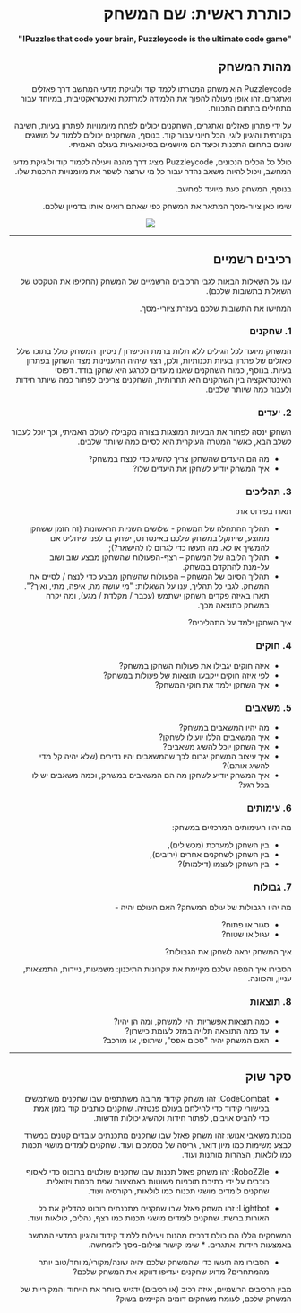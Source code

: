 <div dir='rtl' lang='he'>

# כותרת ראשית: שם המשחק

**"Puzzles that code your brain, Puzzleycode is the ultimate code game!"**

## מהות המשחק

 Puzzleycode הוא משחק המטרתו ללמד קוד ולוגיקת מדעי המחשב דרך פאזלים ואתגרים. זהו אופן מעולה להפוך את הלמידה למרתקת ואינטראקטיבית, במיוחד עבור מתחילים בתחום התכנות.

על ידי פתרון פאזלים ואתגרים, השחקנים יכולים לפתח מיומנויות לפתרון בעיות, חשיבה בקורתית והיגיון לוגי, הכל חיוני עבור קוד. בנוסף, השחקנים יכולים ללמוד על מושגים שונים בתחום התכנות וכיצד הם מיושמים בסיטואציות בעולם האמיתי.

כולל כל הכלים הנכונים, Puzzleycode מציג דרך מהנה ויעילה ללמוד קוד ולוגיקת מדעי המחשב, ויכול להיות משאב נהדר עבור כל מי שרוצה לשפר את מיומנויות התכנות שלו.

בנוסף, המשחק כעת מיועד למחשב.
 
שימו כאן ציור-מסך המתאר את המשחק כפי שאתם רואים אותו בדמיון שלכם.
<p align="center">
  <img align="center" src="https://user-images.githubusercontent.com/74311807/226770968-3636a757-a4c0-4358-a8e2-e17459dc2904.png"/>
</p>
 
---
## רכיבים רשמיים

ענו על השאלות הבאות לגבי הרכיבים הרשמיים של המשחק
(החליפו את הטקסט של השאלות בתשובות שלכם).

המחישו את התשובות שלכם בעזרת ציורי-מסך.

### 1. שחקנים
המשחק מיועד לכל הגילים ללא תלות ברמת הכישרון / ניסיון. המשחק כולל בתוכו שלל פאזלים של פתרון בעיות תכנותיות, ולכן, רצוי שיהיה התעניינות מצד השחקן בפתרון בעיות. בנוסף, כמות השחקנים שאנו מיעדים לכרגע היא שחקן בודד. דפוסי האינטראקציה בין השחקנים היא תחרותית, השחקנים צריכים לפתור כמה שיותר חידות ולעבור כמה שיותר שלבים.

### 2. יעדים
 השחקן ינסה לפתור את הבעיות המוצגות בצורה מקבילה לעולם האמיתי, וכך יוכל לעבור לשלב הבא, כאשר המטרה העיקרית היא לסיים כמה שיותר שלבים. 
* מה הם היעדים שהשחקן צריך להשיג כדי לנצח במשחק?
* איך המשחק יודיע לשחקן את היעדים שלו? 


### 3. תהליכים

תארו בפירוט את:

* תהליך ההתחלה של המשחק - שלושים השניות הראשונות (זה הזמן ששחקן ממוצע, שייתקל במשחק שלכם באינטרנט, ישחק בו לפני שיחליט אם להמשיך או לא. מה תעשו כדי לגרום לו להישאר?);
*	תהליך הליבה של המשחק – רצף-הפעולות שהשחקן מבצע שוב ושוב על-מנת להתקדם במשחק.
*	תהליך הסיום של המשחק – הפעולות שהשחקן מבצע כדי לנצח / לסיים את המשחק.
לגבי כל תהליך, ענו על השאלות: "מי עושה מה, איפה, מתי, ואיך?".  תארו באיזה פקדים השחקן ישתמש (עכבר / מקלדת / מגע), ומה יקרה במשחק כתוצאה מכך.

איך השחקן ילמד על התהליכים? 

### 4. חוקים

* איזה חוקים יגבילו את פעולות השחקן במשחק?
* לפי איזה חוקים ייקבעו תוצאות של פעולות במשחק?
* איך השחקן ילמד את חוקי המשחק?


### 5. משאבים

* מה יהיו המשאבים במשחק?
* איך המשאבים הללו יועילו לשחקן?
* איך השחקן יוכל להשיג משאבים?
* איך עיצוב המשחק יגרום לכך שהמשאבים יהיו נדירים (שלא יהיה קל מדי להשיג אותם)?
* איך המשחק יודיע לשחקן מה הם המשאבים במשחק, וכמה משאבים יש לו בכל רגע?

### 6. עימותים

מה יהיו העימותים המרכזיים במשחק:

* בין השחקן למערכת (מכשולים),
* בין השחקן לשחקנים אחרים (יריבים),
* בין השחקן לעצמו (דילמות)? 


### 7. גבולות

מה יהיו הגבולות של עולם המשחק? האם העולם יהיה - 
* סגור או פתוח?
*  עגול או שטוח? 

 איך המשחק יראה לשחקן את הגבולות? 
 
 הסבירו איך המפה שלכם מקיימת את עקרונות התיכנון: משמעות, ניידות, התמצאות, עניין, והכוונה.


### 8. תוצאות

* כמה תוצאות אפשריות יהיו למשחק, ומה הן יהיו? 
* עד כמה התוצאה תלויה במזל לעומת כישרון? 
* האם המשחק יהיה "סכום אפס", שיתופי, או מורכב?

---

## סקר שוק

- CodeCombat: זהו משחק קידוד מרובה משתתפים שבו שחקנים משתמשים בכישורי קידוד כדי להילחם בעולם פנטזיה. שחקנים כותבים קוד בזמן אמת כדי להביס אויבים, לפתור חידות ולהשיג יכולות חדשות.

מכונת משאבי אנוש: זהו משחק פאזל שבו שחקנים מתכנתים עובדים קטנים במשרד לבצע משימות כמו מיון דואר, גריסה של מסמכים ועוד. שחקנים לומדים מושגי תכנות כמו לולאות, הצהרות מותנות ועוד.

- RoboZZle: זהו משחק פאזל תכנות שבו שחקנים שולטים ברובוט כדי לאסוף כוכבים על ידי כתיבת תוכניות פשוטות באמצעות שפת תכנות ויזואלית. שחקנים לומדים מושגי תכנות כמו לולאות, רקורסיה ועוד.

- Lightbot: זהו משחק פאזל שבו שחקנים מתכנתים רובוט להדליק את כל האורות ברשת. שחקנים לומדים מושגי תכנות כמו רצף, נהלים, לולאות ועוד.

המשחקים הללו הם כולם דרכים מהנות ויעילות ללמוד קידוד והיגיון במדעי המחשב באמצעות חידות ואתגרים.
* 
  שימו קישור וצילום-מסך להמחשה.
* הסבירו מה תעשו כדי שהמשחק שלכם יהיה שונה/מקורי/מיוחד/טוב יותר מהמתחרים?  מדוע שחקנים יעדיפו דווקא את המשחק שלכם?

מבין הרכיבים הרשמיים, 
איזה רכיב (או רכיבים) ידגיש ביותר את הייחוד והמקוריות של המשחק שלכם, לעומת משחקים דומים הקיימים בשוק?


</div>
